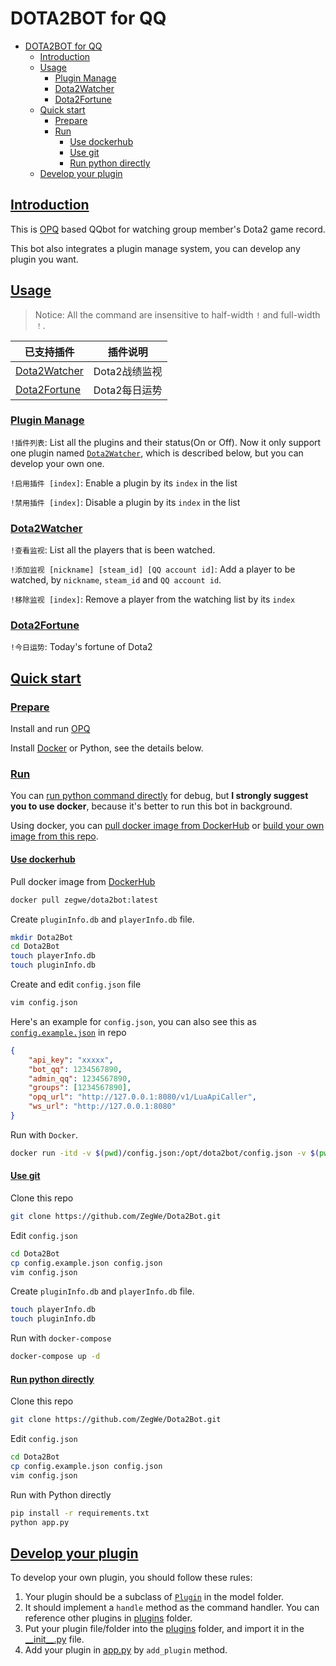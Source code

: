 # DOTA2BOT for QQ

- [DOTA2BOT for QQ](#dota2bot-for-qq)
	- [Introduction](#introduction)
	- [Usage](#usage)
		- [Plugin Manage](#plugin-manage)
		- [Dota2Watcher](#dota2watcher)
		- [Dota2Fortune](#dota2fortune)
	- [Quick start](#quick-start)
		- [Prepare](#prepare)
		- [Run](#run)
			- [Use dockerhub](#use-dockerhub)
			- [Use git](#use-git)
			- [Run python directly](#run-python-directly)
	- [Develop your plugin](#develop-your-plugin)

## [Introduction](#introduction)

This is [OPQ](https://github.com/OPQBOT/OPQ) based QQbot for watching group member's Dota2 game record.

This bot also integrates a plugin manage system, you can develop any plugin you want.

## [Usage](#usage)

> Notice: All the command are insensitive to half-width `!` and full-width `！`.
> 
|已支持插件|插件说明|
|-|-|
|[Dota2Watcher](#dota2watcher)|Dota2战绩监视|
|[Dota2Fortune](#dota2fortune)|Dota2每日运势|

### [Plugin Manage](#plugin-manage)

`!插件列表`: List all the plugins and their status(On or Off). Now it only support one plugin named [`Dota2Watcher`](), which is described below, but you can develop your own one.

`!启用插件 [index]`: Enable a plugin by its `index` in the list

`!禁用插件 [index]`: Disable a plugin by its `index` in the list

### [Dota2Watcher](#dota2watcher)

`!查看监视`: List all the players that is been watched.

`!添加监视 [nickname] [steam_id] [QQ account id]`: Add a player to be watched, by `nickname`, `steam_id` and `QQ account id`.

`!移除监视 [index]`: Remove a player from the watching list by its `index`

### [Dota2Fortune](#dota2fortune)

`!今日运势`: Today's fortune of Dota2

## [Quick start](#quick-start)

### [Prepare](#prepare)

Install and run [OPQ](https://github.com/OPQBOT/OPQ)

Install [Docker](https://docs.docker.com/engine/install/) or Python, see the details below.

### [Run](#run)

You can [run python command directly](#run-python-directly) for debug, but **I strongly suggest you to use docker**, because it's better to run this bot in background.

Using docker, you can [pull docker image from DockerHub](#use-dockerhub) or [build your own image from this repo](#use-git).

#### [Use dockerhub](#use-dockerhub)

Pull docker image from [DockerHub](https://hub.docker.com/r/zegwe/dota2bot)
```bash
docker pull zegwe/dota2bot:latest
```

Create `pluginInfo.db` and `playerInfo.db` file.
```bash
mkdir Dota2Bot
cd Dota2Bot
touch playerInfo.db
touch pluginInfo.db
```


Create and edit `config.json` file
```bash
vim config.json
```
Here's an example for `config.json`, you can also see this as [`config.example.json`](./config.example.json) in repo
```json
{
	"api_key": "xxxxx",
	"bot_qq": 1234567890,
	"admin_qq": 1234567890,
	"groups": [1234567890],
	"opq_url": "http://127.0.0.1:8080/v1/LuaApiCaller",
	"ws_url": "http://127.0.0.1:8080"
}
```

Run with `Docker`.
```bash
docker run -itd -v $(pwd)/config.json:/opt/dota2bot/config.json -v $(pwd)/playerInfo.db:/opt/dota2bot/playerInfo.db -v $(pwd)/pluginInfo.db:/opt/dota2bot/pluginInfo.db --name dota2bot zegwe/dota2bot:latest
```

#### [Use git](#use-git)

Clone this repo
```bash
git clone https://github.com/ZegWe/Dota2Bot.git
```

Edit `config.json`
```bash
cd Dota2Bot
cp config.example.json config.json
vim config.json
```

Create `pluginInfo.db` and `playerInfo.db` file.
```bash
touch playerInfo.db
touch pluginInfo.db
```

Run with `docker-compose`
```bash
docker-compose up -d
```

#### [Run python directly](#run-python-directly)

Clone this repo
```bash
git clone https://github.com/ZegWe/Dota2Bot.git
```

Edit `config.json`
```bash
cd Dota2Bot
cp config.example.json config.json
vim config.json
```

Run with Python directly
```bash
pip install -r requirements.txt
python app.py
```

## [Develop your plugin](#develop-your-plugin)

To develop your own plugin, you should follow these rules:

1. Your plugin should be a subclass of [`Plugin`](/model/plugin.py) in the model folder.
2. It should implement a `handle` method as the command handler. You can reference other plugins in [plugins](/plugins) folder.
3. Put your plugin file/folder into the [plugins](/plugins) folder, and import it in the [\_\_init__.py](/plugins/__init__.py) file.
4. Add your plugin in [app.py](/app.py) by `add_plugin` method.